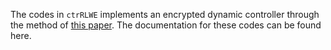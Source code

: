 The codes in `ctrRLWE` implements an encrypted dynamic controller through the method of [this paper](https://ieeexplore.ieee.org/abstract/document/10730788).
The documentation for these codes can be found here.
